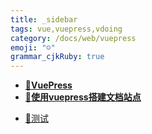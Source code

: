 ```yaml
---
title: _sidebar
tags: vue,vuepress,vdoing
category: /docs/web/vuepress
emoji: "☺"
grammar_cjkRuby: true
---
```

<!-- docs/_sidebar.md -->

* [**📕VuePress**](docs/web/vuepress/)
* [**📘使用vuepress搭建文档站点**](docs/web/vuepress/使用vuepress搭建文档站点[转])

- [📘测试](docs/web/测试)


